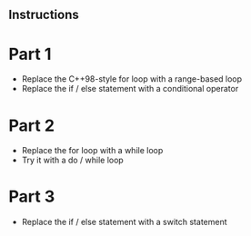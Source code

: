 ## Instructions

# Part 1

* Replace the C++98-style for loop with a range-based loop
* Replace the if / else statement with a conditional operator

# Part 2

* Replace the for loop with a while loop
* Try it with a do / while loop

# Part 3

* Replace the if / else statement with a switch statement
